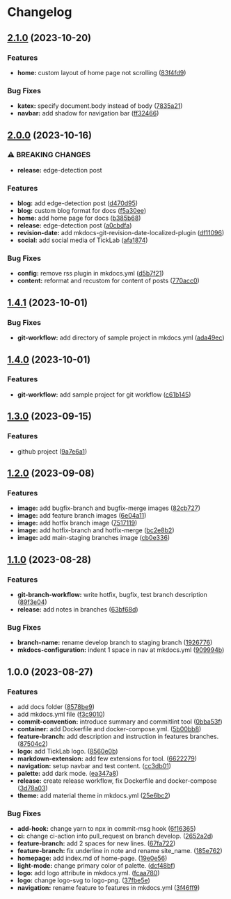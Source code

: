 # Changelog

## [2.1.0](https://github.com/ngyngcphu/mkdocs-tool/compare/v2.0.0...v2.1.0) (2023-10-20)


### Features

* **home:** custom layout of home page not scrolling ([83f4fd9](https://github.com/ngyngcphu/mkdocs-tool/commit/83f4fd96a696b057bbabfa13bf9ce83e99ac6c65))


### Bug Fixes

* **katex:** specify document.body instead of body ([7835a21](https://github.com/ngyngcphu/mkdocs-tool/commit/7835a2118faf4e32a89b262ede66640034db92ff))
* **navbar:** add shadow for navigation bar ([ff32466](https://github.com/ngyngcphu/mkdocs-tool/commit/ff3246647ad152e2c862b3c025aa4441af8ac693))

## [2.0.0](https://github.com/ngyngcphu/mkdocs-tool/compare/v1.4.1...v2.0.0) (2023-10-16)


### ⚠ BREAKING CHANGES

* **release:** edge-detection post

### Features

* **blog:** add edge-detection post ([d470d95](https://github.com/ngyngcphu/mkdocs-tool/commit/d470d9505572cbd1890cdd7f979c22b12fd5cc63))
* **blog:** custom blog format for docs ([f5a30ee](https://github.com/ngyngcphu/mkdocs-tool/commit/f5a30ee02614c7c39f18bf70203927eca3874ed9))
* **home:** add home page for docs ([b385b68](https://github.com/ngyngcphu/mkdocs-tool/commit/b385b687793d815e68761df6380b4edd88df7440))
* **release:** edge-detection post ([a0cbdfa](https://github.com/ngyngcphu/mkdocs-tool/commit/a0cbdfa2aa892a962b064e41cd524d7b133c8032))
* **revision-date:** add mkdocs-git-revision-date-localized-plugin ([df11096](https://github.com/ngyngcphu/mkdocs-tool/commit/df1109613f556d1ce5be2c29c0146a315038425b))
* **social:** add social media of TickLab ([afa1874](https://github.com/ngyngcphu/mkdocs-tool/commit/afa187498f193b2180bdcaf4627d567e6bf14b19))


### Bug Fixes

* **config:** remove rss plugin in mkdocs.yml ([d5b7f21](https://github.com/ngyngcphu/mkdocs-tool/commit/d5b7f21af1596f27e16db774b7ea9cd7a8249ed6))
* **content:** reformat and recustom for content of posts ([770acc0](https://github.com/ngyngcphu/mkdocs-tool/commit/770acc078e0ae97f326900a4565f3389d26e312d))

## [1.4.1](https://github.com/ngyngcphu/mkdocs-tool/compare/v1.4.0...v1.4.1) (2023-10-01)


### Bug Fixes

* **git-workflow:** add directory of sample project in mkdocs.yml ([ada49ec](https://github.com/ngyngcphu/mkdocs-tool/commit/ada49ec75d4744705fd148539b5ff65388c3ddc1))

## [1.4.0](https://github.com/ngyngcphu/mkdocs-tool/compare/v1.3.0...v1.4.0) (2023-10-01)


### Features

* **git-workflow:** add sample project for git workflow ([c61b145](https://github.com/ngyngcphu/mkdocs-tool/commit/c61b145eab400e692563142dd4ba34b2d1e05467))

## [1.3.0](https://github.com/ngyngcphu/mkdocs-tool/compare/v1.2.0...v1.3.0) (2023-09-15)


### Features

* github project ([9a7e6a1](https://github.com/ngyngcphu/mkdocs-tool/commit/9a7e6a1f0ab89a97d265524a4fb4aed90fa8e67b))

## [1.2.0](https://github.com/ngyngcphu/mkdocs-tool/compare/v1.1.0...v1.2.0) (2023-09-08)


### Features

* **image:** add bugfix-branch and bugfix-merge images ([82cb727](https://github.com/ngyngcphu/mkdocs-tool/commit/82cb72715c332b5abe95d26d7d61db14f36acf51))
* **image:** add feature branch images ([6e04a11](https://github.com/ngyngcphu/mkdocs-tool/commit/6e04a11e06bbf5429967d22848d2766d5a7aa475))
* **image:** add hotfix branch image ([7517119](https://github.com/ngyngcphu/mkdocs-tool/commit/75171195df9208059476fee4d67fb664c5726b0c))
* **image:** add hotfix-branch and hotfix-merge ([bc2e8b2](https://github.com/ngyngcphu/mkdocs-tool/commit/bc2e8b2014bbeb8a6c59c38e55f790bac01e30ff))
* **image:** add main-staging branches image ([cb0e336](https://github.com/ngyngcphu/mkdocs-tool/commit/cb0e336feefda64d9f5f73e752499595f3f000ca))

## [1.1.0](https://github.com/ngyngcphu/mkdocs-tool/compare/v1.0.0...v1.1.0) (2023-08-28)


### Features

* **git-branch-workflow:** write hotfix, bugfix, test branch description ([89f3e04](https://github.com/ngyngcphu/mkdocs-tool/commit/89f3e0473a81b04f04c2905b075f1991e266a4ef))
* **release:** add notes in branches ([63bf68d](https://github.com/ngyngcphu/mkdocs-tool/commit/63bf68d6d9ecb299905c208efc5245f7d15437b0))


### Bug Fixes

* **branch-name:** rename develop branch to staging branch ([1926776](https://github.com/ngyngcphu/mkdocs-tool/commit/192677617cb674a46a76000c5d8368c482c08fd2))
* **mkdocs-configuration:** indent 1 space in nav at mkdocs.yml ([909994b](https://github.com/ngyngcphu/mkdocs-tool/commit/909994bb93d33d955ce51a6e806582a9fe7d2040))

## 1.0.0 (2023-08-27)


### Features

* add docs folder ([8578be9](https://github.com/ngyngcphu/mkdocs-tool/commit/8578be96d1d5dbe4c93b81f8e82b8dd119ab86a3))
* add mkdocs.yml file ([f3c9010](https://github.com/ngyngcphu/mkdocs-tool/commit/f3c9010ff7da0a5c27b15991bf2d30d512d29b60))
* **commit-convention:** introduce summary and commitlint tool ([0bba53f](https://github.com/ngyngcphu/mkdocs-tool/commit/0bba53f6f657bbce457aa00a5b9a1aced0965ad5))
* **container:** add Dockerfile and docker-compose.yml. ([5b00bb8](https://github.com/ngyngcphu/mkdocs-tool/commit/5b00bb81f0fcdc5867fcd677f6b00d28b786987c))
* **feature-branch:** add description and instruction in features branches. ([87504c2](https://github.com/ngyngcphu/mkdocs-tool/commit/87504c2759e312f28430eabade0feb5fe926859f))
* **logo:** add TickLab logo. ([8560e0b](https://github.com/ngyngcphu/mkdocs-tool/commit/8560e0b8ba435b26b26dc5cc8351fa9ff36b7602))
* **markdown-extension:** add few extensions for tool. ([6622279](https://github.com/ngyngcphu/mkdocs-tool/commit/66222790060b0715e10b399a738af78f68957bbc))
* **navigation:** setup navbar and test content. ([cc3db01](https://github.com/ngyngcphu/mkdocs-tool/commit/cc3db01bbd0c026ece36ff88570ed633f762129b))
* **palette:** add dark mode. ([ea347a8](https://github.com/ngyngcphu/mkdocs-tool/commit/ea347a899737448a9a3ee85ce875aa0965d1e6e7))
* **release:** create release workflow, fix Dockerfile and docker-compose ([3d78a03](https://github.com/ngyngcphu/mkdocs-tool/commit/3d78a03e382c0e3ba027d67ab133d53efb2a7330))
* **theme:** add material theme in mkdocs.yml ([25e6bc2](https://github.com/ngyngcphu/mkdocs-tool/commit/25e6bc2a6160f8bb216b6237ff23a27e408bf281))


### Bug Fixes

* **add-hook:** change yarn to npx in commit-msg hook ([6f16365](https://github.com/ngyngcphu/mkdocs-tool/commit/6f163654d7971073d62c776102af29be2a25743e))
* **ci:** change ci-action into pull_request on branch develop. ([2652a2d](https://github.com/ngyngcphu/mkdocs-tool/commit/2652a2d03124032710d345f2ee9eddb9c7a8befe))
* **feature-branch:** add 2 spaces for new lines. ([67fa722](https://github.com/ngyngcphu/mkdocs-tool/commit/67fa722166eecd2eeeb762c1847901db70f43609))
* **feature-branch:** fix underline in note and rename site_name. ([185e762](https://github.com/ngyngcphu/mkdocs-tool/commit/185e7625055703fd81cd508be8ddb6dfad9033fb))
* **homepage:** add index.md of home-page. ([19e0e56](https://github.com/ngyngcphu/mkdocs-tool/commit/19e0e56d04363735cae38849819f967d15177902))
* **light-mode:** change primary color of palette. ([dcf48bf](https://github.com/ngyngcphu/mkdocs-tool/commit/dcf48bf799e74266ba20bf1fd6e4373205c07a51))
* **logo:** add logo attribute in mkdocs.yml. ([fcaa780](https://github.com/ngyngcphu/mkdocs-tool/commit/fcaa78036990039bd1cb42290f24c7a9a6a6d084))
* **logo:** change logo-svg to logo-png. ([37fbe5e](https://github.com/ngyngcphu/mkdocs-tool/commit/37fbe5ee28c31b6466ec31afbf20c7de7e72e46a))
* **navigation:** rename feature to features in mkdocs.yml ([3f46ff9](https://github.com/ngyngcphu/mkdocs-tool/commit/3f46ff9f51feecd2a3a240c47fa36e5bd7201676))
